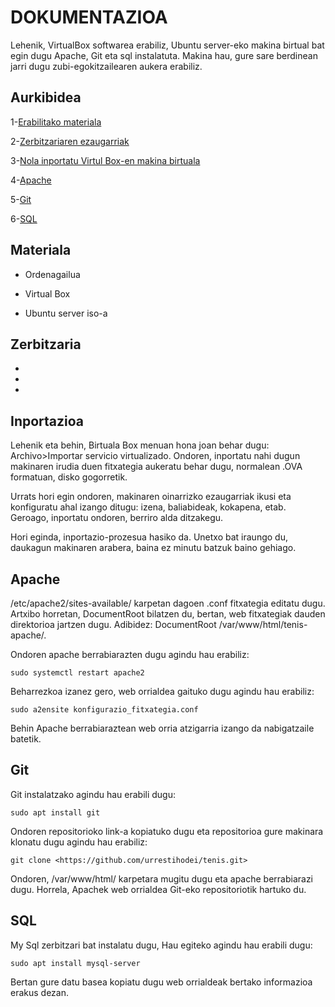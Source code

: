 # DOKUMENTAZIOA
Lehenik, VirtualBox softwarea erabiliz, Ubuntu server-eko makina birtual bat egin dugu Apache, Git eta sql instalatuta. Makina hau, gure sare berdinean jarri dugu zubi-egokitzailearen aukera erabiliz.

## Aurkibidea
1-[Erabilitako materiala](#Materiala)

2-[Zerbitzariaren ezaugarriak](#Zerbitzaria)

3-[Nola inportatu Virtul Box-en makina birtuala](#Inportazioa)

4-[Apache](#Apache)

5-[Git](#Git)

6-[SQL](#SQL)

## Materiala
- Ordenagailua

- Virtual Box

- Ubuntu server iso-a

## Zerbitzaria
-
-
-

## Inportazioa

Lehenik eta behin, Birtuala Box menuan hona joan behar dugu: Archivo>Importar servicio virtualizado. Ondoren, inportatu nahi dugun makinaren irudia duen fitxategia aukeratu behar dugu, normalean .OVA formatuan, disko gogorretik.

Urrats hori egin ondoren, makinaren oinarrizko ezaugarriak ikusi eta konfiguratu ahal izango ditugu: izena, baliabideak, kokapena, etab. Geroago, inportatu ondoren, berriro alda ditzakegu.

Hori eginda, inportazio-prozesua hasiko da. Unetxo bat iraungo du, daukagun makinaren arabera, baina ez minutu batzuk baino gehiago.



## Apache
/etc/apache2/sites-available/  karpetan dagoen .conf fitxategia editatu dugu.
Artxibo horretan, DocumentRoot bilatzen du, bertan, web fitxategiak dauden direktorioa jartzen dugu. Adibidez: DocumentRoot /var/www/html/tenis-apache/.

Ondoren apache berrabiarazten dugu agindu hau erabiliz:
```
sudo systemctl restart apache2
```
Beharrezkoa izanez gero, web orrialdea gaituko dugu agindu hau erabiliz:
```
sudo a2ensite konfigurazio_fitxategia.conf
```
 Behin Apache berrabiaraztean web orria atzigarria izango da nabigatzaile batetik.

## Git
Git instalatzako agindu hau erabili dugu:
```
sudo apt install git
```
Ondoren repositorioko link-a kopiatuko dugu eta repositorioa gure makinara klonatu dugu agindu hau erabiliz:
```
git clone <https://github.com/urrestihodei/tenis.git>
```

Ondoren, /var/www/html/ karpetara mugitu dugu eta apache berrabiarazi dugu. Horrela, Apachek web orrialdea Git-eko repositoriotik hartuko du.

## SQL
My Sql zerbitzari bat instalatu dugu, Hau egiteko agindu hau erabili dugu:
```
sudo apt install mysql-server
``` 
Bertan gure datu basea kopiatu dugu web orrialdeak bertako informazioa erakus dezan. 
